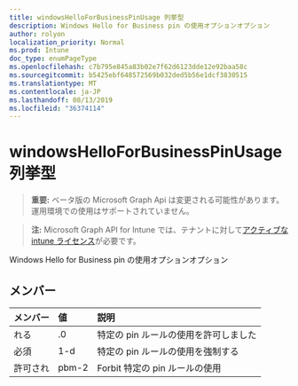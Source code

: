 ```yaml
---
title: windowsHelloForBusinessPinUsage 列挙型
description: Windows Hello for Business pin の使用オプションオプション
author: rolyon
localization_priority: Normal
ms.prod: Intune
doc_type: enumPageType
ms.openlocfilehash: c7b795e845a83b02e7f62d6123dde12e92baa58c
ms.sourcegitcommit: b5425ebf648572569b032ded5b56e1dcf3830515
ms.translationtype: MT
ms.contentlocale: ja-JP
ms.lasthandoff: 08/13/2019
ms.locfileid: "36374114"
---
```

# <a name="windowshelloforbusinesspinusage-enum-type"></a>windowsHelloForBusinessPinUsage 列挙型

> **重要:** ベータ版の Microsoft Graph Api は変更される可能性があります。運用環境での使用はサポートされていません。

> **注:** Microsoft Graph API for Intune では、テナントに対して[アクティブな intune ライセンス](https://go.microsoft.com/fwlink/?linkid=839381)が必要です。

Windows Hello for Business pin の使用オプションオプション

## <a name="members"></a>メンバー
|メンバー|値|説明|
|:---|:---|:---|
|れる|.0|特定の pin ルールの使用を許可しました|
|必須|1-d|特定の pin ルールの使用を強制する|
|許可され|pbm-2|Forbit 特定の pin ルールの使用|



